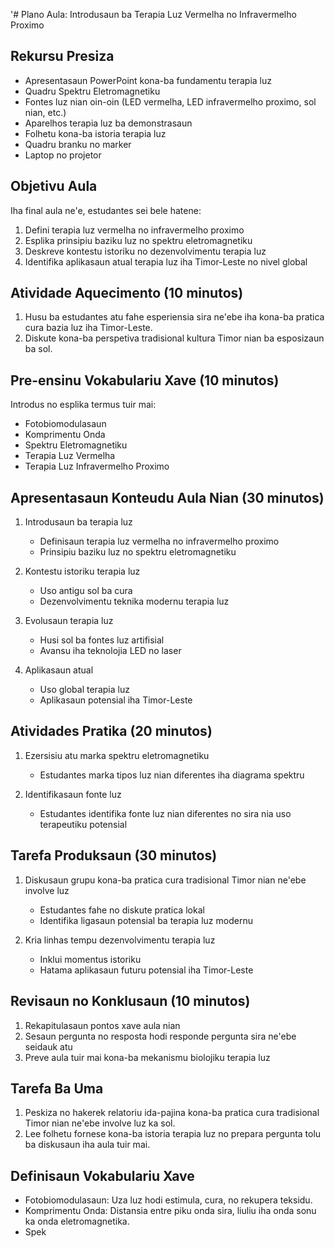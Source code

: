 '# Plano Aula: Introdusaun ba Terapia Luz Vermelha no Infravermelho Proximo

## Rekursu Presiza

- Apresentasaun PowerPoint kona-ba fundamentu terapia luz
- Quadru Spektru Eletromagnetiku
- Fontes luz nian oin-oin (LED vermelha, LED infravermelho proximo, sol nian, etc.)
- Aparelhos terapia luz ba demonstrasaun
- Folhetu kona-ba istoria terapia luz
- Quadru branku no marker
- Laptop no projetor

## Objetivu Aula

Iha final aula ne'e, estudantes sei bele hatene:
1. Defini terapia luz vermelha no infravermelho proximo
2. Esplika prinsipiu baziku luz no spektru eletromagnetiku
3. Deskreve kontestu istoriku no dezenvolvimentu terapia luz
4. Identifika aplikasaun atual terapia luz iha Timor-Leste no nivel global

## Atividade Aquecimento (10 minutos)

1. Husu ba estudantes atu fahe esperiensia sira ne'ebe iha kona-ba pratica cura bazia luz iha Timor-Leste.
2. Diskute kona-ba perspetiva tradisional kultura Timor nian ba esposizaun ba sol.

## Pre-ensinu Vokabulariu Xave (10 minutos)

Introdus no esplika termus tuir mai:
- Fotobiomodulasaun
- Komprimentu Onda
- Spektru Eletromagnetiku
- Terapia Luz Vermelha
- Terapia Luz Infravermelho Proximo

## Apresentasaun Konteudu Aula Nian (30 minutos)

1. Introdusaun ba terapia luz
   - Definisaun terapia luz vermelha no infravermelho proximo
   - Prinsipiu baziku luz no spektru eletromagnetiku

2. Kontestu istoriku terapia luz
   - Uso antigu sol ba cura
   - Dezenvolvimentu teknika modernu terapia luz

3. Evolusaun terapia luz
   - Husi sol ba fontes luz artifisial
   - Avansu iha teknolojia LED no laser

4. Aplikasaun atual
   - Uso global terapia luz
   - Aplikasaun potensial iha Timor-Leste

## Atividades Pratika (20 minutos)

1. Ezersisiu atu marka spektru eletromagnetiku
   - Estudantes marka tipos luz nian diferentes iha diagrama spektru

2. Identifikasaun fonte luz
   - Estudantes identifika fonte luz nian diferentes no sira nia uso terapeutiku potensial

## Tarefa Produksaun (30 minutos)

1. Diskusaun grupu kona-ba pratica cura tradisional Timor nian ne'ebe involve luz
   - Estudantes fahe no diskute pratica lokal
   - Identifika ligasaun potensial ba terapia luz modernu

2. Kria linhas tempu dezenvolvimentu terapia luz
   - Inklui momentus istoriku
   - Hatama aplikasaun futuru potensial iha Timor-Leste

## Revisaun no Konklusaun (10 minutos)

1. Rekapitulasaun pontos xave aula nian
2. Sesaun pergunta no resposta hodi responde pergunta sira ne'ebe seidauk atu
3. Preve aula tuir mai kona-ba mekanismu biolojiku terapia luz

## Tarefa Ba Uma

1. Peskiza no hakerek relatoriu ida-pajina kona-ba pratica cura tradisional Timor nian ne'ebe involve luz ka sol.
2. Lee folhetu fornese kona-ba istoria terapia luz no prepara pergunta tolu ba diskusaun iha aula tuir mai.

## Definisaun Vokabulariu Xave

- Fotobiomodulasaun: Uza luz hodi estimula, cura, no rekupera teksidu.
- Komprimentu Onda: Distansia entre piku onda sira, liuliu iha onda sonu ka onda eletromagnetika.
- Spek
